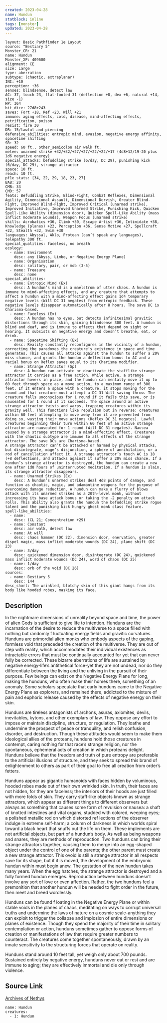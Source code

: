 ```yaml
---
created: 2023-04-28
name: Hundun
statblock: inline
tags: [monster]
updated: 2023-04-28
---
```

```statblock
layout: Basic Pathfinder 1e Layout
source: "Bestiary 5"
Monster_CR: 21
name: Hundun
Monster_XP: 409600
alignment: CE
size: Large
type: aberration
subtype: (chaotic, extraplanar)
INI: +10
perception: +36
senses: blindsense, detect law
AC: 37, touch 23, flat-footed 31 (deflection +8, dex +6, natural +14, size -1)
HP: 364
hit_dice: 27d8+243
saves: Fort +18, Ref +23, Will +21
immune: aging effects, cold, disease, mind-affecting effects, petrification, poison
resist: fire 30
DR: 15/lawful and piercing
defensive_abilities: entropic mind, evasion, negative energy affinity, spacetime shifting
SR: 32
speed: 60 ft., other_semicolon air walk ft.
melee: unarmed strike +32/+32/+27/+27/+22/+22/+17 (4d8+12/19-20 plus 1d6 negative energy)
special_attacks: befuddling strike (6/day, DC 29), punishing kick (6/day, DC 29), strange attractor
space: 10 ft.
reach: 10 ft.
pf1e_stats: [34, 22, 29, 18, 23, 27]
BAB: 20
CMB: 33
CMD: 57
feats: Befuddling Strike, Blind-Fight, Combat Reflexes, Dimensional Agility, Dimensional Assault, Dimensional Dervish, Greater Blind-Fight, Improved Blind-Fight, Improved Critical (unarmed strike), Improved Initiative, Improved Unarmed Strike, Punishing Kick, Quicken Spell-Like Ability (dimension door), Quicken Spell-Like Ability (mass inflict moderate wounds), Weapon Focus (unarmed strike)
skills: Acrobatics +36, Climb +30, Escape Artist +36, Intimidate +38, Knowledge (planes) +22, Perception +36, Sense Motive +27, Spellcraft +22, Stealth +32, Swim +30
languages: Abyssal, Aklo, Protean (can’t speak any languages), telepathy 300 ft.
special_qualities: faceless, no breath
ecology:
  - name: Environment
    desc: any (Abyss, Limbo, or Negative Energy Plane)
  - name: Organisation
    desc: solitary, pair, or mob (3-5)
  - name: Treasure
    desc: none
special_abilities:
  - name: Entropic Mind (Ex)
    desc: A hundun’s mind is a maelstrom of utter chaos. A hundun is immune to mind-affecting effects, and any creature that attempts to affect a hundun with a mind-affecting effect gains 1d4 temporary negative levels (Will DC 31 negates) from entropic feedback. These negative levels disappear automatically after 8 hours. The save DC is Charisma-based.
  - name: Faceless (Ex)
    desc: A hundun has no eyes, but detects infinitesimal gravitic distortions through its skin, gaining blindsense 300 feet. A hundun is blind and deaf, and is immune to effects that depend on sight or hearing. It subsists on negative energy and doesn’t breathe, eat, or drink.
  - name: Spacetime Shifting (Ex)
    desc: Reality constantly reconfigures in the vicinity of a hundun, correcting the paradoxes the creature’s existence in space and time generates. This causes all attacks against the hundun to suffer a 20% miss chance, and grants the hundun a deflection bonus to AC and a racial bonus on Reflex saves equal to its Charisma modifier.
  - name: Strange Attractor (Sp)
    desc: A hundun can activate or deactivate the stafflike strange attractor it carries as a free action. While active, a strange attractor hovers in place, and the hundun can mentally move it up to 60 feet through space as a move action, to a maximum range of 300 feet. If it enters a space with a creature, it stops moving for the round and that creature must attempt a DC 31 Will saving throw. The creature falls unconscious for 1 round if it fails this save, or is nauseated for 1 round if it succeeds. The space around an active strange attractor twists and warps, trapping creatures within its gravity well. This functions like repulsion but in reverse: creatures within 60 feet attempting to move away from it are prevented from doing so, wasting their move actions (Reflex DC 31 negates). Lawful creatures beginning their turn within 60 feet of an active strange attractor are nauseated for 1 round (Will DC 31 negates). Nausea caused by a strange attractor is a mind-affecting effect. Creatures with the chaotic subtype are immune to all effects of the strange attractor. The save DCs are Charisma-based.
A strange attractor can’t be attacked or harmed by physical attacks, but disintegrate, mage’s disjunction, a sphere of annihilation, or a rod of cancellation affect it. A strange attractor’s touch AC is 18 (+8 deflection), and attacks against it suffer a 20% miss chance. If a hundun’s strange attractor is destroyed, the hundun can create a new one after 1d8 hours of uninterrupted meditation. If a hundun is slain, its strange attractor disappears.
  - name: Unarmed Strikes (Ex)
    desc: A hundun’s unarmed strikes deal 4d8 points of damage, and function as chaotic, magic, and adamantine weapons for the purpose of overcoming damage reduction. A hundun can make a flurry of blows attack with its unarmed strikes as a 20th-level monk, without increasing its base attack bonus or taking the -2 penalty on attack rolls. This ability also grants the hundun the befuddling strike rogue talent and the punishing kick hungry ghost monk class feature.
spell-like_abilities:
  - name:
    desc: (CL 21; Concentration +29)
  - name: Constant
    desc: air walk, detect law
  - name: At will
    desc: chaos hammer (DC 22), dimension door, enervation, greater dispel magic, mass inflict moderate wounds (DC 24), plane shift (DC 23)
  - name: 3/day
    desc: quickened dimension door, disintegrate (DC 24), quickened mass inflict moderate wounds (DC 24), word of chaos (DC 25)
  - name: 1/day
    desc: orb of the void (DC 26)
sources:
  - name: Bestiary 5
    desc: 144
desc_short: The wrinkled, blotchy skin of this giant hangs from its body like hooded robes, masking its face.
```
## Description
In the nightmare dimensions of unreality beyond space and time, the power of alien Gods is sufficient to give life to intention. Hunduns are the incarnation of the desire to reduce the multiverse to a space filled with nothing but randomly f luctuating energy fields and gravitic curvatures. Hunduns are primordial alien monks who embody aspects of the gaping, formless void that preceded the creation of the multiverse. They are out of step with reality, which accommodates their individual existences as intractable errors that must be continually accounted for yet that can never fully be corrected. These bizarre aberrations of life are sustained by negative energy-life’s antithetical force-yet they are not undead, nor do they differentiate between the living and the unliving in the pursuit of their purpose. Few beings can exist on the Negative Energy Plane for long, making the hunduns, who often make their homes there, something of an anomaly. Some scholars speculate that early hunduns came to the Negative Energy Plane as explorers, and remained there, addicted to the mixture of pain and euphoric release caused by the effects of negative energy on their skin.

 Hunduns are tireless antagonists of archons, asuras, axiomites, devils, inevitables, kytons, and other exemplars of law. They oppose any effort to impose or maintain discipline, structure, or regulation. They loathe and undermine the prospect of peace or tranquility, and relish confusion, disorder, and destruction. Though these attitudes would seem to make them ideological allies of the proteans, hunduns hold those creatures in contempt, caring nothing for that race’s strange religion, nor the spontaneous, ephemeral acts of creation in which proteans delight. Hunduns believe that the freedom and truth of pure entropy are preferable to the artificial illusions of structure, and they seek to spread this brand of enlightenment to others as part of their goal to free all creation from order’s fetters.

 Hunduns appear as gigantic humanoids with faces hidden by voluminous, hooded robes made out of their own wrinkled skin. In truth, their faces are not hidden, for they are faceless; the interiors of their hoods are just filled with more folds of skin. They carry staff-like objects known as strange attractors, which appear as different things to different observers but always as something that causes some form of revulsion or nausea: a shaft of knotted intestines and vital organs, studded with colored, weeping eyes; a polished metallic rod on which distorted ref lections of the observer indulge in extreme self-harm; a column of darkness in which worlds spiral toward a black heart that snuffs out the life on them. These implements are not artificial objects, but part of a hundun’s body. As well as being weapons and snares, they are methods of reproduction. Two hunduns can bring their strange attractors together, causing them to merge into an egg-shaped object under the control of one of the parents; the other parent must create a new strange attractor. This ovoid is still a strange attractor in all respects save for its shape, but if it is moved, the development of the embryonic hundun within must begin anew. The gestation of the new hundun takes many years. When the egg hatches, the strange attractor is destroyed and a fully formed hundun emerges. Reproduction between hunduns doesn’t involve any sort of love or even affection. Rather, the two hunduns feel a premonition that another hundun will be needed to fight order in the future, then meet and breed wordlessly.

 Hunduns can be found f loating in the Negative Energy Plane or within stable voids in the planes of chaos, meditating on ways to corrupt universal truths and undermine the laws of nature on a cosmic scale-anything they can exploit to trigger the collapse and implosion of entire dimensions or planes of existence. Though they spend the majority of their time in solitary contemplation or action, hunduns sometimes gather to oppose forms of creation or manifestations of law that require greater numbers to counteract. The creatures come together spontaneously, drawn by an innate sensitivity to the structuring forces that operate on reality.

 Hunduns stand around 10 feet tall, yet weigh only about 700 pounds. Sustained entirely by negative energy, hunduns never eat or rest and are immune to aging; they are effectively immortal and die only through violence.
## Source Link
[Archives of Nethys](https://aonprd.com/MonsterDisplay.aspx?ItemName=Hundun)
```encounter-table
name: Hundun
creatures:
  - 1: Hundun
```
